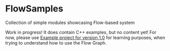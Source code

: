 # FlowSamples
Collection of simple modules showcasing Flow-based system

Work in progress! It does contain C++ examples, but no content yet!
For now, please use [Example project for version 1.0](https://github.com/MothCocoon/FlowGraph/releases/tag/v1.0-example) for learning purposes, when trying to understand how to use the Flow Graph.
